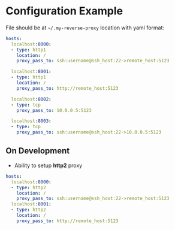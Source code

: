 # Configuration Example

File should be at `~/.my-reverse-proxy` location with yaml format:

```yaml
hosts:
  localhost:8000:
  - type: http1
    location: /    
    proxy_pass_to: ssh:username@ssh_host:22->remote_host:5123

  localhost:8001:
  - type: http1
    location: /    
    proxy_pass_to: http://remote_host:5123

  localhost:8002:
  - type: tcp
    proxy_pass_to: 10.0.0.5:5123    

  localhost:8003:
  - type: tcp
    proxy_pass_to: ssh:username@ssh_host:22->10.0.0.5:5123    
```

## On Development 

* Ability to setup **http2** proxy

```yaml
hosts:
  localhost:8000:
  - type: http2
    location: /    
    proxy_pass_to: ssh:username@ssh_host:22->remote_host:5123
  localhost:8001:
  - type: http2
    location: /    
    proxy_pass_to: http://remote_host:5123    
```
